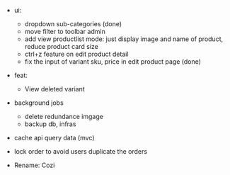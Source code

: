 -   ui:

    -   dropdown sub-categories (done)
    -   move filter to toolbar admin
    -   add view productlist mode: just display image and name of product, reduce product card size
    -   ctrl+z feature on edit product detail
    -   fix the input of variant sku, price in edit product page (done)

-   feat:

    -   View deleted variant

-   background jobs

    -   delete redundance imgage
    -   backup db, infras

-   cache api query data (mvc)
-   lock order to avoid users duplicate the orders

-   Rename: Cozi
